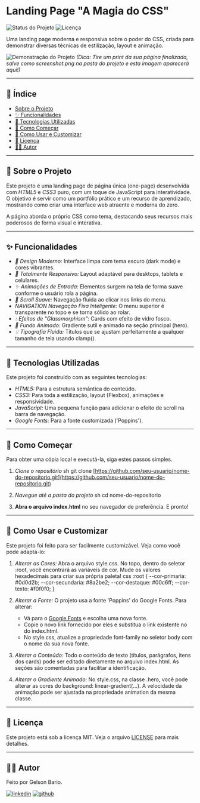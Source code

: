 # Landing Page "A Magia do CSS"

![Status do Projeto](https://img.shields.io/badge/status-concluído-green)
![Licença](https://img.shields.io/badge/licença-MIT-blue)

Uma landing page moderna e responsiva sobre o poder do CSS, criada para demonstrar diversas técnicas de estilização, layout e animação.

![Demonstração do Projeto](./screenshot.png)
*(Dica: Tire um print da sua página finalizada, salve como screenshot.png na pasta do projeto e esta imagem aparecerá aqui!)*

---

## 📜 Índice

* [Sobre o Projeto](#-sobre-o-projeto)
* [✨ Funcionalidades](#-funcionalidades)
* [🚀 Tecnologias Utilizadas](#-tecnologias-utilizadas)
* [🏁 Como Começar](#-como-começar)
* [🎨 Como Usar e Customizar](#-como-usar-e-customizar)
* [📝 Licença](#-licença)
* [👨‍💻 Autor](#-autor)

---

## 📖 Sobre o Projeto

Este projeto é uma landing page de página única (one-page) desenvolvida com *HTML5* e *CSS3* puro, com um toque de JavaScript para interatividade. O objetivo é servir como um portfólio prático e um recurso de aprendizado, mostrando como criar uma interface web atraente e moderna do zero.

A página aborda o próprio CSS como tema, destacando seus recursos mais poderosos de forma visual e interativa.

---

## ✨ Funcionalidades

* *🎨 Design Moderno:* Interface limpa com tema escuro (dark mode) e cores vibrantes.
* *📱 Totalmente Responsivo:* Layout adaptável para desktops, tablets e celulares.
* *✨ Animações de Entrada:* Elementos surgem na tela de forma suave conforme o usuário rola a página.
* *📜 Scroll Suave:* Navegação fluida ao clicar nos links do menu.
* *NAVIGATION Navegação Fixa Inteligente:* O menu superior é transparente no topo e se torna sólido ao rolar.
* *💧 Efeitos de "Glassmorphism":* Cards com efeito de vidro fosco.
* *🌌 Fundo Animado:* Gradiente sutil e animado na seção principal (hero).
* *💡 Tipografia Fluida:* Títulos que se ajustam perfeitamente a qualquer tamanho de tela usando clamp().

---

## 🚀 Tecnologias Utilizadas

Este projeto foi construído com as seguintes tecnologias:

* *HTML5:* Para a estrutura semântica do conteúdo.
* *CSS3:* Para toda a estilização, layout (Flexbox), animações e responsividade.
* *JavaScript:* Uma pequena função para adicionar o efeito de scroll na barra de navegação.
* *Google Fonts:* Para a fonte customizada ('Poppins').

---

## 🏁 Como Começar

Para obter uma cópia local e executá-la, siga estes passos simples.

1.  *Clone o repositório*
    sh
    git clone [https://github.com/seu-usuario/nome-do-repositorio.git](https://github.com/seu-usuario/nome-do-repositorio.git)
    
2.  *Navegue até a pasta do projeto*
    sh
    cd nome-do-repositorio
    
3.  **Abra o arquivo index.html** no seu navegador de preferência. E pronto!

---

## 🎨 Como Usar e Customizar

Este projeto foi feito para ser facilmente customizável. Veja como você pode adaptá-lo:

1.  *Alterar as Cores:*
    Abra o arquivo style.css. No topo, dentro do seletor :root, você encontrará as variáveis de cor. Mude os valores hexadecimais para criar sua própria paleta!
    css
    :root {
        --cor-primaria: #0d0d2b;
        --cor-secundaria: #8a2be2;
        --cor-destaque: #00c6ff;
        --cor-texto: #f0f0f0;
    }
    

2.  *Alterar a Fonte:*
    O projeto usa a fonte 'Poppins' do Google Fonts. Para alterar:
    * Vá para o [Google Fonts](https://fonts.google.com/) e escolha uma nova fonte.
    * Copie o novo link <link> fornecido por eles e substitua o link existente no <head> do index.html.
    * No style.css, atualize a propriedade font-family no seletor body com o nome da sua nova fonte.

3.  *Alterar o Conteúdo:*
    Todo o conteúdo de texto (títulos, parágrafos, itens dos cards) pode ser editado diretamente no arquivo index.html. As seções são comentadas para facilitar a identificação.

4.  *Alterar o Gradiente Animado:*
    No style.css, na classe .hero, você pode alterar as cores do background: linear-gradient(...). A velocidade da animação pode ser ajustada na propriedade animation da mesma classe.

---

## 📝 Licença

Este projeto está sob a licença MIT. Veja o arquivo [LICENSE](LICENSE.md) para mais detalhes.

---

## 👨‍💻 Autor

Feito por Gelson Bario.

[![linkedin](https://img.shields.io/badge/linkedin-0A66C2?style=for-the-badge&logo=linkedin&logoColor=white)](https://www.linkedin.com/in/gelsonbario/)
[![github](https://img.shields.io/badge/github-181717?style=for-the-badge&logo=github&logoColor=white)](https://github.com/GelsonBario/)
